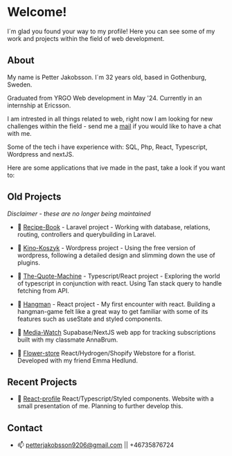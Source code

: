 # Welcome!

I´m glad you found your way to my profile! Here you can see some of my work and projects within the field of web development. 

## About

My name is Petter Jakobsson. I´m 32 years old, based in Gothenburg, Sweden. 

Graduated from YRGO Web development in May '24. Currently in an internship at Ericsson.

I am intrested in all things related to web, right now I am looking for new challenges within the field - send me a [mail](mailto:petterjakobsson9206@gmail.com) if you would like to have a chat with me.  

Some of the tech i have experience with: SQL, Php, React, Typescript, Wordpress and nextJS.


Here are some applications that ive made in the past, take a look if you want to:

## Old Projects

*Disclaimer - these are no longer being maintained*

- 🌱 [Recipe-Book](https://github.com/jaken92/Recipes-Book) - Laravel project - Working with database, relations, routing, controllers and querybuilding in Laravel.

- 🌱 [Kino-Koszyk](https://github.com/jaken92/Kino-wp) - Wordpress project - Using the free version of wordpress, following a detailed design and slimming down the use of plugins. 

- 🌱 [The-Quote-Machine](https://github.com/jaken92/ZenQuoteMachine) - Typescript/React project - Exploring the world of typescript in conjunction with react. Using Tan stack query to handle fetching from API. 

- 🌱 [Hangman](https://github.com/jaken92/hangman) - React project - My first encounter with react. Building a hangman-game felt like a great way to get familiar with some of its features such as useState and styled components. 

- 🌱 [Media-Watch](https://github.com/AnnaBrum/media-watch) Supabase/NextJS web app for tracking subscriptions built with my classmate AnnaBrum.

- 🌱 [Flower-store](https://github.com/jaken92/flower-store) React/Hydrogen/Shopify Webstore for a florist. Developed with my friend Emma Hedlund.  

## Recent Projects 

- 🌱 [React-profile](https://github.com/jaken92/reactprofile) React/Typescript/Styled components. Website with a small presentation of me. Planning to further develop this.  

## Contact

- 📫  [petterjakobsson9206@gmail.com](mailto:petterjakobsson9206@gmail.com) || +46735876724
